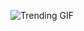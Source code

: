 ![Trending GIF](https://media1.giphy.com/media/v1.Y2lkPThiYjIxNzcyZjRtM2I4MDh4aGN0dzRzbnI5dTBqeHB6MHZmOGdianlsZXdmYmRyZCZlcD12MV9naWZzX3NlYXJjaCZjdD1n/xUPGcEliCc7bETyfO8/giphy.gif)
